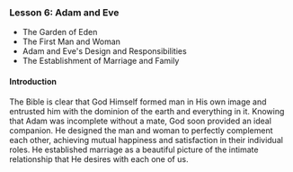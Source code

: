 ### Lesson 6: Adam and Eve

* The Garden of Eden
* The First Man and Woman
* Adam and Eve&apos;s Design and Responsibilities
* The Establishment of Marriage and Family

#### Introduction

The Bible is clear that God Himself formed man in His own image and entrusted him with the dominion of the earth and everything in it. Knowing that Adam was incomplete without a mate, God soon provided an ideal companion. He designed the man and woman to perfectly complement each other, achieving mutual happiness and satisfaction in their individual roles. He established marriage as a beautiful picture of the intimate relationship that He desires with each one of us.
